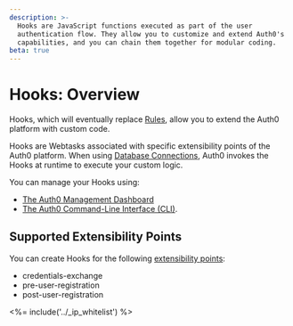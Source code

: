 ```yaml
---
description: >-
  Hooks are JavaScript functions executed as part of the user
  authentication flow. They allow you to customize and extend Auth0's
  capabilities, and you can chain them together for modular coding.
beta: true
---
```


# Hooks: Overview

Hooks, which will eventually replace [Rules](/rules), allow you to extend the Auth0 platform with custom code.

Hooks are Webtasks associated with specific extensibility points of the Auth0 platform. When using [Database Connections](/connections/database), Auth0 invokes the Hooks at runtime to execute your custom logic.

You can manage your Hooks using:

* [The Auth0 Management Dashboard](/hooks/dashboard)
* [The Auth0 Command-Line Interface (CLI)](/hooks/cli).

## Supported Extensibility Points

You can create Hooks for the following [extensibility points](/hooks/extensibility-points):

- credentials-exchange
- pre-user-registration
- post-user-registration

<%= include('../_ip_whitelist') %>